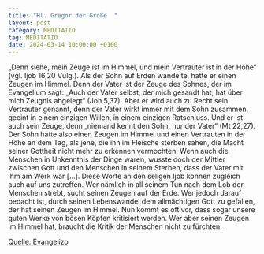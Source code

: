 ```yaml
---
title: "Hl. Gregor der Große  "
layout: post
category: MEDITATIO
tag: MEDITATIO
date: 2024-03-14 10:00:00 +0100
---
```

„Denn siehe, mein Zeuge ist im Himmel, und mein Vertrauter ist in der Höhe“ (vgl. Ijob 16,20 Vulg.). Als der Sohn auf Erden wandelte, hatte er einen Zeugen im Himmel. Denn der Vater ist der Zeuge des Sohnes, der im Evangelium sagt: „Auch der Vater selbst, der mich gesandt hat, hat über mich Zeugnis abgelegt“ (Joh 5,37).<!--more--> Aber er wird auch zu Recht sein Vertrauter genannt, denn der Vater wirkt immer mit dem Sohn zusammen, geeint in einem einzigen Willen, in einem einzigen Ratschluss. Und er ist auch sein Zeuge, denn „niemand kennt den Sohn, nur der Vater“ (Mt 22,27). Der Sohn hatte also einen Zeugen im Himmel und einen Vertrauten in der Höhe an dem Tag, als jene, die ihn im Fleische sterben sahen, die Macht seiner Gottheit nicht mehr zu erkennen vermochten. Wenn auch die Menschen in Unkenntnis der Dinge waren, wusste doch der Mittler zwischen Gott und den Menschen in seinem Sterben, dass der Vater mit ihm am Werk war […].
Diese Worte an den seligen Ijob können zugleich auch auf uns zutreffen. Wer nämlich in all seinem Tun nach dem Lob der Menschen strebt, sucht seinen Zeugen auf der Erde. Wer jedoch darauf bedacht ist, durch seinen Lebenswandel dem allmächtigen Gott zu gefallen, der hat seinen Zeugen im Himmel. Nun kommt es oft vor, dass sogar unsere guten Werke von bösen Köpfen kritisiert werden. Wer aber seinen Zeugen im Himmel hat, braucht die Kritik der Menschen nicht zu fürchten.
 

[Quelle: Evangelizo](https://evangeliumtagfuertag.org/DE/gospel)